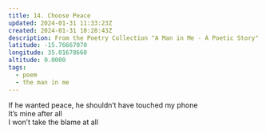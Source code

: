 ```yaml
---
title: 14. Choose Peace
updated: 2024-01-31 11:33:23Z
created: 2024-01-31 10:28:43Z
description: From the Poetry Collection "A Man in Me - A Poetic Story" by Maxwell Kapezi Jr.
latitude: -15.76667070
longitude: 35.01678660
altitude: 0.0000
tags:
  - poem
  - the man in me
---
```


If he wanted peace, he shouldn’t have touched my phone  
It’s mine after all  
I won’t take the blame at all
